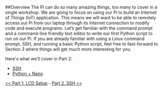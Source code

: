 ##Overview
The Pi can do so many amazing things, too many to cover in a single workshop. We are going to focus on using our Pi to build an Internet of Things (IoT) application. This means we will want to be able to remotely access our Pi from our laptop through its Internet connection to modify code and execute programs. Let’s get familiar with the command prompt and a command-line friendly text editor to write our first Python script to run on our Pi. If you are already familiar with using a Linux command prompt, SSH, and running a basic Python script, feel free to fast-forward to Section 3 where things will get much more interesting for you.

Here's what we'll cover in Part 2:
- [SSH](Part-2.-SSH)
- [Python + Nano](Part-2.Python+Nano)

[<< Part 1. LCD Setup](Part-1.-LCD-Setup) - [Part 2. SSH >>](Part-2.-SSH)